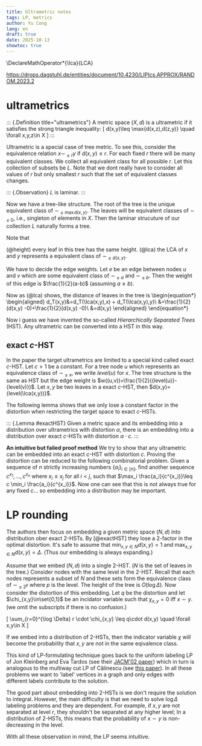 ```yaml
---
title: Ultrametric notes
tags: LP, metrics
author: Yu Cong
lang: en
draft: true
date: 2025-10-13
showtoc: true
---
```


\DeclareMathOperator*{\lca}{LCA}

<https://drops.dagstuhl.de/entities/document/10.4230/LIPIcs.APPROX/RANDOM.2023.2>

# ultrametrics

::: {.Definition title="ultrametrics"}
A metric space $(X,d)$ is a ultrametric if it satisfies the strong triangle inequality:
\[
    d(x,y)\leq \max\{d(x,z),d(z,y)\} \quad \forall x,y,z\in X
\]
:::

Ultrametric is a special case of tree metric. To see this, consider the equivalence relation $x \sim_{\leq r} y$ if $d(x,y)\leq r$.
For each fixed $r$ there will be many equivalent classes. We collect all equivalent class for all possible $r$. Let this collection of subsets be $L$.
Note that we dont really have to consider all values of $r$ but only smallest $r$ such that the set of equivalent classes changes.

::: {.Observation}
$L$ is laminar.
:::

Now we have a tree-like structure. The root of the tree is the unique equivalent class of $\sim_{\leq \max d(x,y)}$. The leaves will be equivalent classes of $\sim_{\leq 0}$, i.e., singleton of elements in $X$. Then the laminar strucuture of our collection $L$ naturally forms a tree.

Note that 

(@height) every leaf in this tree has the same height.
(@lca) the LCA of $x$ and $y$ represents a equivalent class of $\sim_{\leq d(x,y)}$.

We have to decide the edge weights. Let $e$ be an edge between nodes $u$ and $v$ which are some equivalent class of $\sim_{\leq a}$ and $\sim_{\leq b}$. Then the weight of this edge is $\frac{1}{2}(a-b)$ (assuming $a\geq b$).

Now as (@lca) shows, the distance of leaves in the tree is
\begin{equation*}
\begin{aligned}
    d_T(x,y)&=d_T(\lca(x,y),x) + d_T(\lca(x,y),y)\\
            &=\frac{1}{2}(d(x,y) -0)+\frac{1}{2}(d(x,y) -0)\\
            &=d(x,y)
\end{aligned}
\end{equation*}

Now i guess we have invented the so-called *Hierarchically Separated Trees* (HST). Any ultrametric can be converted into a HST in this way.

## exact $c$-HST

In the paper the target ultrametrics are limited to a special kind called exact $c$-HST. Let $c>1$ be a constant. For a tree node $u$ which represents an equivalence class of $\sim_{\leq x}$, we write $level(u)$ for $x$. The tree structure is the same as HST but the edge weight is $w((u,v))=\frac{1}{2}({level(u)}-{level(v)})$. Let $x,y$ be two leaves in a exact $c$-HST, then $d(x,y)={level(\lca(x,y))}$.

The following lemma shows that we only lose a constant factor in the distortion when restricting the target space to exact $c$-HSTs.

::: {.Lemma #exactHST}
Given a metric space and its embedding into a distribution over ultrametrics with distortion $\alpha$, there is an embedding into a distribution over exact $c$-HSTs with distortion $\alpha\cdot c$.
:::

**An intuitive but failed proof method**
We try to show that any ultrametric can be embedded into an exact $c$-HST with distortion $c$. Proving the distortion can be reduced to the following combinatorial problem.
Given a sequence of $n$ strictly increasing numbers $\{a_i\}_{i\in [n]}$, find another sequence $c^{x_1},\dots, c^{x_n}$ where $x_i\leq x_j$ for all $i<j$, such that $\max_i \frac{a_i}{c^{x_i}}\leq c \min_i \frac{a_i}{c^{x_i}}$.
Now one can see that this is not always true for any fixed $c$... so embedding into a distribution may be important.

# LP rounding

The authors then focus on embedding a given metric space $(N,d)$ into distribution ober exact 2-HSTs. By [@exactHST] they lose a 2-factor in the optimal distortion.
It's safe to assume that $\min_{x,y\in N}d(x,y)=1$ and $\max_{x,y\in N}d(x,y)=\Delta$. (Thus our embedding is always expanding.)

Assume that we embed $(N,d)$ into a single 2-HST. ($N$ is the set of leaves in the tree.)
Consider nodes with the same level in the 2-HST. Recall that each nodes represents a subset of $N$ and these sets form the equivalence class of $\sim_{\leq 2^{p}}$ where $p$ is the level. The height of the tree is $O(\log \Delta)$.
Now consider the distortion of this embedding. Let $q$ be the distortion and let $\chi_{x,y}\in\set{0,1}$ be an incidator variable such that $\chi_{x,y}=0$ iff $x\sim y$. (we omit the subscripts if there is no confusion.)

\[
    \sum_{r=0}^{\log \Delta} r \cdot \chi_{x,y} \leq q\cdot d(x,y) \quad \forall x,y\in X
\]

<!-- For a fixed $r$, the equivalence relation $\sim$ defines a graph $(N,E)$ where $(u,v)\in E$ iff $u\sim v$ (equivalently, $d(u,v)\leq c^r$). -->


If we embed into a distribution of 2-HSTs, then the indicator variable $\chi$ will become the probability that $x,y$ are not in the same eqivalence class.

This kind of LP-formulating technique goes back to the uniform labeling LP of Jon Kleinberg and Eva Tardos (see their [JACM'02 paper](https://www.cs.cornell.edu/home/kleinber/focs99-mrf.pdf)) which in turn is analogous to the multiway cut LP of Călinescu (see [this paper](https://arxiv.org/pdf/1611.05530)).
In all these problems we want to 'label' vertices in a graph and only edges with different labels contribute to the solution.

The good part about embedding into 2-HSTs is we don't require the solution to integral. However, the main difficulty is that we need to solve $\log \Delta$ labeling problems and they are dependent. For example, if $x,y$ are not separated at level $r$, they shouldn't be separated at any higher level; In a distribution of 2-HSTs, this means that the probability of $x\sim y$ is non-decreasing in the level.

With all these observation in mind, the LP seems intuitive.